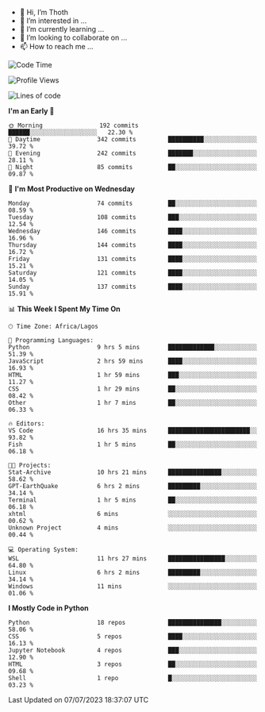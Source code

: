 <!---
thoth2357/thoth2357 is a ✨ special ✨ repository because its `README.md` (this file) appears on your GitHub profile.
You can click the Preview link to take a look at your changes.
--->

- 👋 Hi, I’m Thoth
- 👀 I’m interested in ...
- 🌱 I’m currently learning ...
- 💞️ I’m looking to collaborate on ...
- 📫 How to reach me ...




<!--START_SECTION:waka-->
![Code Time](http://img.shields.io/badge/Code%20Time-2%2C130%20hrs%2022%20mins-blue)

![Profile Views](http://img.shields.io/badge/Profile%20Views-0-blue)

![Lines of code](https://img.shields.io/badge/From%20Hello%20World%20I%27ve%20Written-29.1%20million%20lines%20of%20code-blue)

**I'm an Early 🐤** 

```text
🌞 Morning                192 commits         ██████░░░░░░░░░░░░░░░░░░░   22.30 % 
🌆 Daytime                342 commits         ██████████░░░░░░░░░░░░░░░   39.72 % 
🌃 Evening                242 commits         ███████░░░░░░░░░░░░░░░░░░   28.11 % 
🌙 Night                  85 commits          ██░░░░░░░░░░░░░░░░░░░░░░░   09.87 % 
```
📅 **I'm Most Productive on Wednesday** 

```text
Monday                   74 commits          ██░░░░░░░░░░░░░░░░░░░░░░░   08.59 % 
Tuesday                  108 commits         ███░░░░░░░░░░░░░░░░░░░░░░   12.54 % 
Wednesday                146 commits         ████░░░░░░░░░░░░░░░░░░░░░   16.96 % 
Thursday                 144 commits         ████░░░░░░░░░░░░░░░░░░░░░   16.72 % 
Friday                   131 commits         ████░░░░░░░░░░░░░░░░░░░░░   15.21 % 
Saturday                 121 commits         ████░░░░░░░░░░░░░░░░░░░░░   14.05 % 
Sunday                   137 commits         ████░░░░░░░░░░░░░░░░░░░░░   15.91 % 
```


📊 **This Week I Spent My Time On** 

```text
🕑︎ Time Zone: Africa/Lagos

💬 Programming Languages: 
Python                   9 hrs 5 mins        █████████████░░░░░░░░░░░░   51.39 % 
JavaScript               2 hrs 59 mins       ████░░░░░░░░░░░░░░░░░░░░░   16.93 % 
HTML                     1 hr 59 mins        ███░░░░░░░░░░░░░░░░░░░░░░   11.27 % 
CSS                      1 hr 29 mins        ██░░░░░░░░░░░░░░░░░░░░░░░   08.42 % 
Other                    1 hr 7 mins         ██░░░░░░░░░░░░░░░░░░░░░░░   06.33 % 

🔥 Editors: 
VS Code                  16 hrs 35 mins      ███████████████████████░░   93.82 % 
Fish                     1 hr 5 mins         ██░░░░░░░░░░░░░░░░░░░░░░░   06.18 % 

🐱‍💻 Projects: 
Stat-Archive             10 hrs 21 mins      ███████████████░░░░░░░░░░   58.62 % 
GPT-EarthQuake           6 hrs 2 mins        █████████░░░░░░░░░░░░░░░░   34.14 % 
Terminal                 1 hr 5 mins         ██░░░░░░░░░░░░░░░░░░░░░░░   06.18 % 
xhtml                    6 mins              ░░░░░░░░░░░░░░░░░░░░░░░░░   00.62 % 
Unknown Project          4 mins              ░░░░░░░░░░░░░░░░░░░░░░░░░   00.44 % 

💻 Operating System: 
WSL                      11 hrs 27 mins      ████████████████░░░░░░░░░   64.80 % 
Linux                    6 hrs 2 mins        █████████░░░░░░░░░░░░░░░░   34.14 % 
Windows                  11 mins             ░░░░░░░░░░░░░░░░░░░░░░░░░   01.06 % 
```

**I Mostly Code in Python** 

```text
Python                   18 repos            ███████████████░░░░░░░░░░   58.06 % 
CSS                      5 repos             ████░░░░░░░░░░░░░░░░░░░░░   16.13 % 
Jupyter Notebook         4 repos             ███░░░░░░░░░░░░░░░░░░░░░░   12.90 % 
HTML                     3 repos             ██░░░░░░░░░░░░░░░░░░░░░░░   09.68 % 
Shell                    1 repo              █░░░░░░░░░░░░░░░░░░░░░░░░   03.23 % 
```




 Last Updated on 07/07/2023 18:37:07 UTC
<!--END_SECTION:waka-->
<!--![](http://github-profile-summary-cards.vercel.app/api/cards/profile-details?username=thoth2357&theme=2077)

![](http://github-profile-summary-cards.vercel.app/api/cards/stats?username=thoth2357&theme=2077)![](http://github-profile-summary-cards.vercel.app/api/cards/productive-time?username=thoth2357&theme=2077&utcOffset=8) -->
